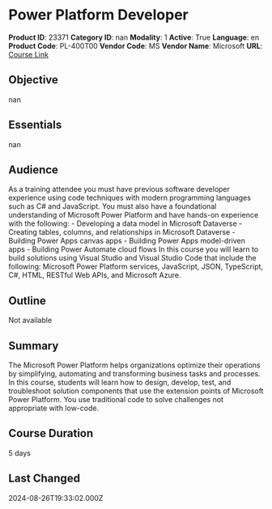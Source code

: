 # Power Platform Developer

**Product ID**: 23371
**Category ID**: nan
**Modality**: 1
**Active**: True
**Language**: en
**Product Code**: PL-400T00
**Vendor Code**: MS
**Vendor Name**: Microsoft
**URL**: [Course Link](https://www.fastlaneus.com/course/microsoft-pl-400t00)

## Objective
nan

## Essentials
nan

## Audience
As a training attendee you must have previous software developer experience using code techniques with modern programming languages such as C# and JavaScript. You must also have a foundational understanding of Microsoft Power Platform and have hands-on experience with the following: - Developing a data model in Microsoft Dataverse - Creating tables, columns, and relationships in Microsoft Dataverse - Building Power Apps canvas apps - Building Power Apps model-driven apps - Building Power Automate cloud flows   In this course you will learn to build solutions using Visual Studio and Visual Studio Code that include the following: Microsoft Power Platform services, JavaScript, JSON, TypeScript, C#, HTML, RESTful Web APIs, and Microsoft Azure.

## Outline
Not available

## Summary
The Microsoft Power Platform helps organizations optimize their operations by simplifying, automating and transforming business tasks and processes. In this course, students will learn how to design, develop, test, and troubleshoot solution components that use the extension points of Microsoft Power Platform. You use traditional code to solve challenges not appropriate with low-code.

## Course Duration
5 days

## Last Changed
2024-08-26T19:33:02.000Z
